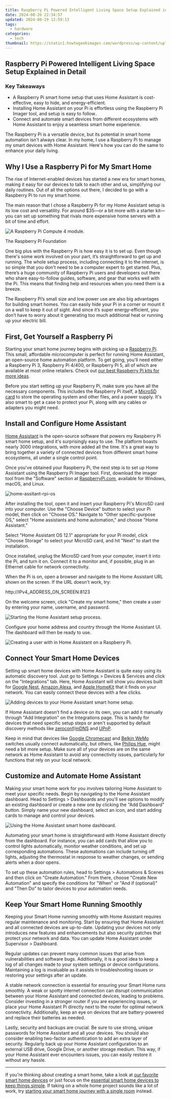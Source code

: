 ```yaml
---
title: Raspberry Pi Powered Intelligent Living Space Setup Explained in Detail
date: 2024-08-26 22:34:57
updated: 2024-08-29 12:59:13
tags:
  - hardware
categories:
  - tech
thumbnail: https://static1.howtogeekimages.com/wordpress/wp-content/uploads/2024/05/8-1.png
---
```


## Raspberry Pi Powered Intelligent Living Space Setup Explained in Detail

### Key Takeaways

* A Raspberry Pi smart home setup that uses Home Assistant is cost-effective, easy to hide, and energy-efficient.
* Installing Home Assistant on your Pi is effortless using the Raspberry Pi Imager tool, and setup is easy to follow..
* Connect and automate smart devices from different ecosystems with Home Assistant to enjoy a seamless smart home experience.

 The Raspberry Pi is a versatile device, but its potential in smart home automation isn't always clear. In my home, I use a Raspberry Pi to manage my smart devices with Home Assistant. Here's how you can do the same to enhance your daily living.

##  Why I Use a Raspberry Pi for My Smart Home

 The rise of Internet-enabled devices has started a new era for smart homes, making it easy for our devices to talk to each other and us, simplifying our daily routines. Out of all the options out there, I decided to go with a Raspberry Pi to run my smart home.

 The main reason that I chose a Raspberry Pi for my Home Assistant setup is its low cost and versatility. For around $35—or a bit more with a starter kit—you can set up something that rivals more expensive home servers with a bit of time and effort.

![A Raspberry Pi Compute 4 module.](https://static1.howtogeekimages.com/wordpress/wp-content/uploads/2022/03/2f0598e3.png) 

The Raspberry Pi Foundation

 One big plus with the Raspberry Pi is how easy it is to set up. Even though there's some work involved on your part, it’s straightforward to get up and running. The whole setup process, including connecting it to the internet, is so simple that you don't need to be a computer expert to get started. Plus, there’s a huge community of Raspberry Pi users and developers out there who share easy-to-follow guides, software, and gear that works well with the Pi. This means that finding help and resources when you need them is a breeze.

 The Raspberry Pi’s small size and low power use are also big advantages for building smart homes. You can easily hide your Pi in a corner or mount it on a wall to keep it out of sight. And since it’s super energy-efficient, you don’t have to worry about it generating too much additional heat or running up your electric bill.

##  First, Get Yourself a Raspberry Pi

 Starting your smart home journey begins with picking up a [Raspberry Pi](https://www.raspberrypi.com). This small, affordable microcomputer is perfect for running Home Assistant, an open-source home automation platform. To get going, you'll need either a Raspberry Pi 3, Raspberry Pi 4/400, or Raspberry Pi 5, all of which are available at most online retailers. Check out [our best Raspberry Pi kits for more ideas](https://extra-hints.techidaily.com/top-10-guidelines-for-breaking-through-cover-art/).

 Before you start setting up your Raspberry Pi, make sure you have all the necessary components. This includes the Raspberry Pi itself, a [MicroSD card](https://mondly-stories.techidaily.com/the-ultimate-guide-to-choosing-the-best-drone-camera-spotlight-on-the-dominating-dji-mavic-nova-pro-model-for-professionals/) to store the operating system and other files, and a power supply. It's also smart to get a case to protect your Pi, along with any cables or adapters you might need.

##  Install and Configure Home Assistant

[Home Assistant](https://www.home-assistant.io) is the open-source software that powers my Raspberry Pi smart home setup, and it's surprisingly easy to use. The platform boasts nearly 3000 integrations, with more added all the time. It's a great way to bring together a variety of connected devices from different smart home ecosystems, all under a single control point.

 Once you've obtained your Raspberry Pi, the next step is to set up Home Assistant using the Raspberry Pi Imager tool. First, download the imager tool from the "Software" section at [RaspberryPi.com](https://www.raspberrypi.com/software/), available for Windows, macOS, and Linux.

![home-assitant-rpi-os](https://static1.howtogeekimages.com/wordpress/wp-content/uploads/2024/05/home-assitant-rpi-os.jpg) 

 After installing the tool, open it and insert your Raspberry Pi's MicroSD card into your computer. Use the "Choose Device" button to select your Pi model, then click on "Choose OS." Navigate to "Other specific-purpose OS," select "Home assistants and home automation," and choose "Home Assistant."

 Select "Home Assistant OS 12.1" appropriate for your Pi model, click "Choose Storage" to select your MicroSD card, and hit "Next" to start the installation.

 Once installed, unplug the MicroSD card from your computer, insert it into the Pi, and turn it on. Connect it to a monitor and, if possible, plug in an Ethernet cable for network connectivity.

 When the Pi is on, open a browser and navigate to the Home Assistant URL shown on the screen. If the URL doesn't work, try:

http://IPv4_ADDRESS_ON_SCREEN:8123

 On the welcome screen, click "Create my smart home," then create a user by entering your name, username, and password.

![Starting the Home Assistant setup process.](https://static1.howtogeekimages.com/wordpress/wp-content/uploads/2024/05/home-assistant-welcome-button.jpg) 

 Configure your home address and country through the Home Assistant UI. The dashboard will then be ready to use.

![Creating a user with in Home Assistant on a Raspberry Pi.](https://static1.howtogeekimages.com/wordpress/wp-content/uploads/2024/05/home-assistant-create-user.jpg) 

##  Connect Your Smart Home Devices

 Setting up smart home devices with Home Assistant is quite easy using its automatic discovery tool. Just go to Settings > Devices & Services and click on the "Integrations" tab. Here, Home Assistant will show you devices built for [Google Nest](https://www.home-assistant.io/integrations/nest/), [Amazon Alexa](https://www.home-assistant.io/integrations/alexa/), and [Apple HomeKit](https://www.home-assistant.io/integrations/homekit/) that it finds on your network. You can easily connect these devices with a few clicks.

![Adding devices to your Home Assistant smart home setup.](https://static1.howtogeekimages.com/wordpress/wp-content/uploads/2024/05/home-assistant-integrations.jpg) 

 If Home Assistant doesn’t find a device on its own, you can add it manually through "Add Integration" on the Integrations page. This is handy for devices that need specific setup steps or aren't supported by default discovery methods like [zeroconf](https://en.wikipedia.org/wiki/Zero-configuration%5Fnetworking)/[mDNS](https://en.wikipedia.org/wiki/Multicast%5FDNS) and [UPnP](https://en.wikipedia.org/wiki/Universal%5FPlug%5Fand%5FPlay).

 Keep in mind that devices like [Google Chromecast](https://store.google.com/us/product/chromecast%5Fgoogle%5Ftv?hl=en-US&pli=1) and [Belkin WeMo](https://www.belkin.com/products/wemo-smart-home/) switches usually connect automatically, but others, like [Philips Hue](https://www.anrdoezrs.net/links/3607085/type/dlg/sid/UUhtgUeUpU2002934/https://www.philips-hue.com/en-us), might need a bit more setup. Make sure all of your devices are on the same network as Home Assistant to avoid any connectivity issues, particularly for functions that rely on your local network.

##  Customize and Automate Home Assistant

 Making your smart home work for you involves tailoring Home Assistant to meet your specific needs. Begin by navigating to the Home Assistant dashboard. Head to Settings > Dashboards and you'll see options to modify an existing dashboard or create a new one by clicking the "Add Dashboard" button. Simply name your new dashboard, select an icon, and start adding cards to manage and control your devices.

![Using the Home Assistant smart home dashboard.](https://static1.howtogeekimages.com/wordpress/wp-content/uploads/2024/05/home-assistant-dashboard.jpg) 

 Automating your smart home is straightforward with Home Assistant directly from the dashboard. For instance, you can add cards that allow you to control lights automatically, monitor weather conditions, and set up corresponding automations. These automations can include turning off lights, adjusting the thermostat in response to weather changes, or sending alerts when a door opens.

 To set up these automation rules, head to Settings > Automations & Scenes and then click on "Create Automation." From there, choose "Create New Automation" and specify the conditions for "When" or "And if (optional)" and "Then Do" to tailor devices to your automation needs.

##  Keep Your Smart Home Running Smoothly

 Keeping your Smart Home running smoothly with Home Assistant requires regular maintenance and monitoring. Start by ensuring that Home Assistant and all connected devices are up-to-date. Updating your devices not only introduces new features and enhancements but also security patches that protect your network and data. You can update Home Assistant under Supervisor > Dashboard.

 Regular updates can prevent many common issues that arise from vulnerabilities and software bugs. Additionally, it is a good idea to keep a log of all changes made to your system settings or device configurations. Maintaining a log is invaluable as it assists in troubleshooting issues or restoring your settings after an update.

 A stable network connection is essential for ensuring your Smart Home runs smoothly. A weak or spotty internet connection can disrupt communication between your Home Assistant and connected devices, leading to problems. Consider investing in a stronger router if you are experiencing issues, or place your Home Assistant Pi directly next to the router for optimal network connectivity. Additionally, keep an eye on devices that are battery-powered and replace their batteries as needed.

 Lastly, security and backups are crucial. Be sure to use strong, unique passwords for Home Assistant and all your devices. You should also consider enabling two-factor authentication to add an extra layer of security. Regularly back up your Home Assistant configuration to an external USB drive, Google Drive, or another storage medium. This way, if your Home Assistant ever encounters issues, you can easily restore it without any hassle.

---

 If you're thinking about creating a smart home, take a look at [our favorite smart home devices](https://extra-support.techidaily.com/2024-approved-masterpiece-in-motion-capture-sonys-x1000-action-gear/) or just focus on the [essential smart home devices to keep things simple](https://tech-recovery.techidaily.com/1722859081674-iphone-tips-and-tricks-revealing-apps-you-cant-find-anymore/). If taking on a whole home project sounds like a lot of work, try [starting your smart home journey with a single room](https://win11-tips.techidaily.com/tackling-the-diagnostic-failures-on-your-system/) instead.

<ins class="adsbygoogle"
     style="display:block"
     data-ad-format="autorelaxed"
     data-ad-client="ca-pub-7571918770474297"
     data-ad-slot="1223367746"></ins>



<ins class="adsbygoogle"
     style="display:block"
     data-ad-client="ca-pub-7571918770474297"
     data-ad-slot="8358498916"
     data-ad-format="auto"
     data-full-width-responsive="true"></ins>
